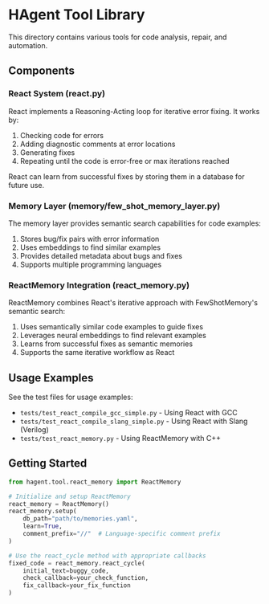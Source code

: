 # HAgent Tool Library

This directory contains various tools for code analysis, repair, and automation.

## Components

### React System (react.py)

React implements a Reasoning-Acting loop for iterative error fixing. It works by:
1. Checking code for errors
2. Adding diagnostic comments at error locations
3. Generating fixes
4. Repeating until the code is error-free or max iterations reached

React can learn from successful fixes by storing them in a database for future use.

### Memory Layer (memory/few_shot_memory_layer.py)

The memory layer provides semantic search capabilities for code examples:
1. Stores bug/fix pairs with error information
2. Uses embeddings to find similar examples
3. Provides detailed metadata about bugs and fixes
4. Supports multiple programming languages

### ReactMemory Integration (react_memory.py)

ReactMemory combines React's iterative approach with FewShotMemory's semantic search:
1. Uses semantically similar code examples to guide fixes
2. Leverages neural embeddings to find relevant examples
3. Learns from successful fixes as semantic memories
4. Supports the same iterative workflow as React

## Usage Examples

See the test files for usage examples:
- `tests/test_react_compile_gcc_simple.py` - Using React with GCC
- `tests/test_react_compile_slang_simple.py` - Using React with Slang (Verilog)
- `tests/test_react_memory.py` - Using ReactMemory with C++

## Getting Started

```python
from hagent.tool.react_memory import ReactMemory

# Initialize and setup ReactMemory
react_memory = ReactMemory()
react_memory.setup(
    db_path="path/to/memories.yaml",
    learn=True,
    comment_prefix="//"  # Language-specific comment prefix
)

# Use the react_cycle method with appropriate callbacks
fixed_code = react_memory.react_cycle(
    initial_text=buggy_code,
    check_callback=your_check_function,
    fix_callback=your_fix_function
)
```
